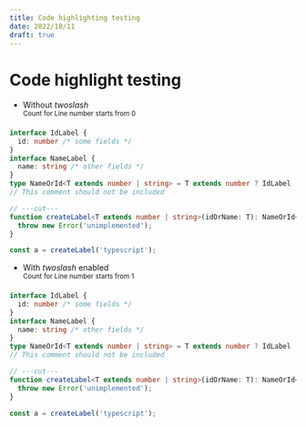 ```yaml
---
title: Code highlighting testing
date: 2022/10/11
draft: true
---
```


# Code highlight testing

- Without _twoslash_     
  <sup>Count for Line number starts from 0</sup>

```ts {14} title="nuxt.config.ts"
interface IdLabel {
  id: number /* some fields */
}
interface NameLabel {
  name: string /* other fields */
}
type NameOrId<T extends number | string> = T extends number ? IdLabel : NameLabel;
// This comment should not be included

// ---cut---
function createLabel<T extends number | string>(idOrName: T): NameOrId<T> {
  throw new Error('unimplemented');
}

const a = createLabel('typescript');
```

- With _twoslash_ enabled    
  <sup>Count for Line number starts from 1</sup>

```ts twoslash {5} title="nuxt.config.ts"
interface IdLabel {
  id: number /* some fields */
}
interface NameLabel {
  name: string /* other fields */
}
type NameOrId<T extends number | string> = T extends number ? IdLabel : NameLabel;
// This comment should not be included

// ---cut---
function createLabel<T extends number | string>(idOrName: T): NameOrId<T> {
  throw new Error('unimplemented');
}

const a = createLabel('typescript');
```

